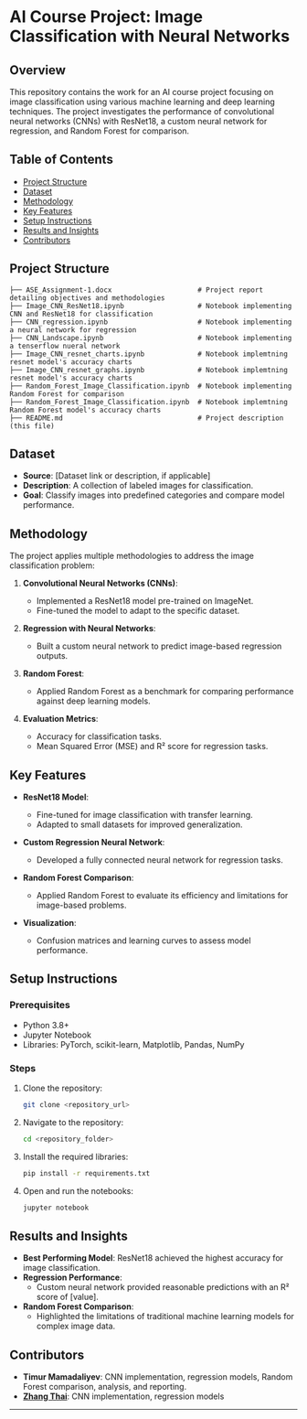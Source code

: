 # AI Course Project: Image Classification with Neural Networks

## Overview
This repository contains the work for an AI course project focusing on image classification using various machine learning and deep learning techniques. The project investigates the performance of convolutional neural networks (CNNs) with ResNet18, a custom neural network for regression, and Random Forest for comparison.

## Table of Contents
- [Project Structure](#project-structure)
- [Dataset](#dataset)
- [Methodology](#methodology)
- [Key Features](#key-features)
- [Setup Instructions](#setup-instructions)
- [Results and Insights](#results-and-insights)
- [Contributors](#contributors)

## Project Structure
```
├── ASE_Assignment-1.docx                     # Project report detailing objectives and methodologies
├── Image_CNN_ResNet18.ipynb                  # Notebook implementing CNN and ResNet18 for classification
├── CNN_regression.ipynb                      # Notebook implementing a neural network for regression
├── CNN_Landscape.ipynb                       # Notebook implementing a tenserflow nueral network
├── Image_CNN_resnet_charts.ipynb             # Notebook implemtning resnet model's accuracy charts
├── Image_CNN_resnet_graphs.ipynb             # Notebook implemtning resnet model's accuracy charts
├── Random_Forest_Image_Classification.ipynb  # Notebook implementing Random Forest for comparison
├── Random_Forest_Image_Classification.ipynb  # Notebook implemtning Random Forest model's accuracy charts
├── README.md                                 # Project description (this file)
```

## Dataset
- **Source**: [Dataset link or description, if applicable]
- **Description**: A collection of labeled images for classification.
- **Goal**: Classify images into predefined categories and compare model performance.

## Methodology
The project applies multiple methodologies to address the image classification problem:

1. **Convolutional Neural Networks (CNNs)**:
   - Implemented a ResNet18 model pre-trained on ImageNet.
   - Fine-tuned the model to adapt to the specific dataset.

2. **Regression with Neural Networks**:
   - Built a custom neural network to predict image-based regression outputs.

3. **Random Forest**:
   - Applied Random Forest as a benchmark for comparing performance against deep learning models.

4. **Evaluation Metrics**:
   - Accuracy for classification tasks.
   - Mean Squared Error (MSE) and R² score for regression tasks.

## Key Features
- **ResNet18 Model**:
  - Fine-tuned for image classification with transfer learning.
  - Adapted to small datasets for improved generalization.

- **Custom Regression Neural Network**:
  - Developed a fully connected neural network for regression tasks.

- **Random Forest Comparison**:
  - Applied Random Forest to evaluate its efficiency and limitations for image-based problems.

- **Visualization**:
  - Confusion matrices and learning curves to assess model performance.

## Setup Instructions
### Prerequisites
- Python 3.8+
- Jupyter Notebook
- Libraries: PyTorch, scikit-learn, Matplotlib, Pandas, NumPy

### Steps
1. Clone the repository:
   ```bash
   git clone <repository_url>
   ```
2. Navigate to the repository:
   ```bash
   cd <repository_folder>
   ```
3. Install the required libraries:
   ```bash
   pip install -r requirements.txt
   ```
4. Open and run the notebooks:
   ```bash
   jupyter notebook
   ```

## Results and Insights
- **Best Performing Model**: ResNet18 achieved the highest accuracy for image classification.
- **Regression Performance**:
  - Custom neural network provided reasonable predictions with an R² score of [value].
- **Random Forest Comparison**:
  - Highlighted the limitations of traditional machine learning models for complex image data.

## Contributors
- **Timur Mamadaliyev**: CNN implementation, regression models, Random Forest comparison, analysis, and reporting.
- [**Zhang Thai**](https://github.com/Jericho6688): CNN implementation, regression models
---
